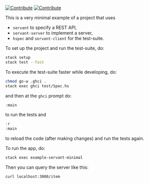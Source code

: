  [![Contribute](https://www.eclipse.org/che/factory-contribute.svg)](https://che.openshift.io/f?url=https://raw.githubusercontent.com/gattytto/example-servant-minimal/8.10.3/devfile.yaml) [![Contribute](https://www.eclipse.org/che/factory-contribute.svg)](https://che.openshift.io/f?url=https://github.com/gattytto/example-servant-minimal/tree/8.10.3)

This is a very minimal example of a project that uses

- `servant` to specify a REST API,
- `servant-server` to implement a server,
- `hspec` and `servant-client` for the test-suite.

To set up the project and run the test-suite, do:

``` bash
stack setup
stack test --fast
```

To execute the test-suite faster while developing, do:
``` bash
chmod go-w .ghci .
stack exec ghci test/Spec.hs
```

and then at the `ghci` prompt do:

``` haskell
:main
```

to run the tests and

``` haskell
:r
:main
```

to reload the code (after making changes) and run the tests again.

To run the app, do:

``` bash
stack exec example-servant-minimal
```

Then you can query the server like this:

``` bash
curl localhost:3000/item
```

